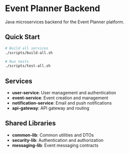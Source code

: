 # Event Planner Backend

Java microservices backend for the Event Planner platform.

## Quick Start

```bash
# Build all services
./scripts/build-all.sh

# Run tests
./scripts/test-all.sh
```

## Services

- **user-service**: User management and authentication
- **event-service**: Event creation and management
- **notification-service**: Email and push notifications
- **api-gateway**: API gateway and routing

## Shared Libraries

- **common-lib**: Common utilities and DTOs
- **security-lib**: Authentication and authorization
- **messaging-lib**: Event messaging contracts
